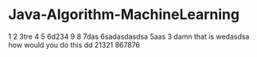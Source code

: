 # Java-Algorithm-MachineLearning
1
2
3tre
4
5
6d234
9
8
7das
6sadasdasdsa
5aas
3 damn that is wedasdsa
how would you do this
dd
21321
867876
